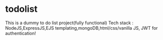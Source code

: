 # todolist

This is a dummy to do list project(fully functional)
Tech stack : NodeJS,ExpressJS,EJS templating,mongoDB,html/css/vanilla JS, JWT for authentication!
